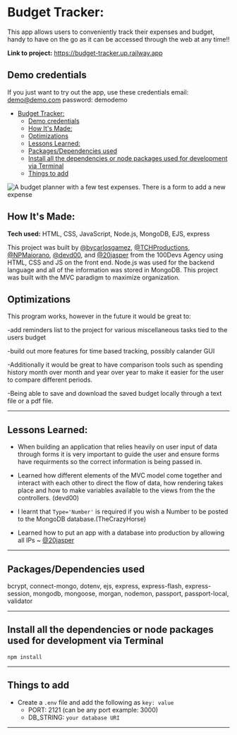 
# Budget Tracker:
This app allows users to conveniently track their expenses and budget, handy to have on the go as it can be accessed through the web at any time!!


**Link to project:** https://budget-tracker.up.railway.app
## Demo credentials
If you just want to try out the app, use these credentials
email: demo@demo.com
password: demodemo

- [Budget Tracker:](#budget-tracker)
	- [Demo credentials](#demo-credentials)
	- [How It's Made:](#how-its-made)
	- [Optimizations](#optimizations)
	- [Lessons Learned:](#lessons-learned)
	- [Packages/Dependencies used](#packagesdependencies-used)
	- [Install all the dependencies or node packages used for development via Terminal](#install-all-the-dependencies-or-node-packages-used-for-development-via-terminal)
	- [Things to add](#things-to-add)


![A budget planner with a few test expenses. There is a form to add a new expense](https://user-images.githubusercontent.com/78604367/188524492-5c3a6633-335d-4511-ac35-59dc073f138c.png)

## How It's Made:

**Tech used:** HTML, CSS, JavaScript, Node.js, MongoDB, EJS, express 

This project was built by [@bycarlosgamez](https://github.com/bycarlosgamez), [@TCHProductions](https://github.com/TCHProductions), [@NPMaiorano](https://github.com/NPMaiorano), [@devd00](https://github.com/devd00), and [@20jasper](https://github.com/20jasper) from the 100Devs Agency using HTML, CSS and JS on the front end. Node.js was used for the backend language and all of the information was stored in MongoDB. This project was built with the MVC paradigm to maximize organization. 

## Optimizations


This program works, however in the future it would be great to:

-add reminders list to the project for various miscellaneous tasks tied to the users budget

-build out more features for time based tracking, possibly calander GUI 

-Additionally it would be great to have comparison tools such as spending history month over month and year over year to make it easier for the user to compare different periods.

-Being able to save and download the saved budget locally through a text file or a pdf file. 

---
## Lessons Learned:

- When building an application that relies heavily on user input of data through forms it is very important to guide the user and ensure forms have requirments so the correct information is being passed in. 

- Learned how different elements of the MVC model come together and interact with each other to direct the flow of data, how rendering takes place and how to make variables available to the views from the the controllers. (devd00)

- I learnt that `Type='Number'` is required if you wish a Number to be posted to the MongoDB database.(TheCrazyHorse)

- Learned how to put an app with a database into production by allowing all IPs ~ [@20jasper](https://github.com/20jasper)

---

## Packages/Dependencies used 

bcrypt, connect-mongo, dotenv, ejs, express, express-flash, express-session, mongodb, mongoose, morgan, nodemon, passport, passport-local, validator

---

## Install all the dependencies or node packages used for development via Terminal

`npm install` 

---

## Things to add

- Create a `.env` file and add the following as `key: value` 
  - PORT: 2121 (can be any port example: 3000) 
  - DB_STRING: `your database URI` 

 ---


